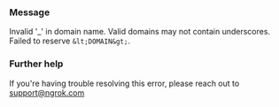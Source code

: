 
### Message
Invalid '_' in domain name. Valid domains may not contain underscores. Failed to reserve `&lt;DOMAIN&gt;`.

### Further help
If you're having trouble resolving this error, please reach out to [support@ngrok.com](mailto:support@ngrok.com?subject=Help%20with%20ERR_NGROK_438)

